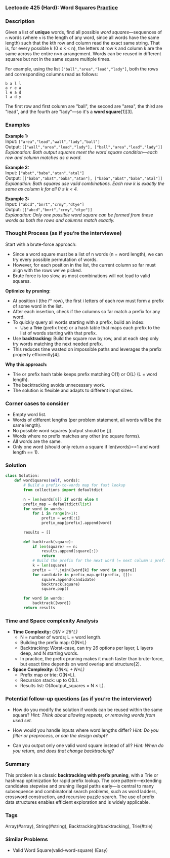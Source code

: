 ### Leetcode 425 (Hard): Word Squares [Practice](https://leetcode.com/problems/word-squares)

### Description  
Given a list of **unique** words, find all possible *word squares*—sequences of `n` words (where `n` is the length of any word, since all words have the same length) such that the kth row and column read the exact same string. That is, for every possible k (0 ≤ k < n), the letters at row k and column k are the same across the entire n×n arrangement. Words can be reused in different squares but not in the same square multiple times.

For example, using the list `["ball","area","lead","lady"]`, both the rows and corresponding columns read as follows:

```
b a l l
a r e a
l e a d
l a d y
```
The first row and first column are "ball", the second are "area", the third are "lead", and the fourth are "lady"—so it's a **word square**[1][3].

### Examples  

**Example 1:**  
Input: `["area","lead","wall","lady","ball"]`  
Output: `[["wall","area","lead","lady"], ["ball","area","lead","lady"]]`  
*Explanation: Both output squares meet the word square condition—each row and column matches as a word.*

**Example 2:**  
Input: `["abat","baba","atan","atal"]`  
Output: `[["baba","abat","baba","atan"], ["baba","abat","baba","atal"]]`  
*Explanation: Both squares use valid combinations. Each row k is exactly the same as column k for all 0 ≤ k < 4.*

**Example 3:**  
Input: `["abcd","bnrt","crmy","dtye"]`  
Output: `[["abcd","bnrt","crmy","dtye"]]`  
*Explanation: Only one possible word square can be formed from these words as both the rows and columns match exactly.*

### Thought Process (as if you’re the interviewee)  

Start with a brute-force approach:  
- Since a word square must be a list of n words (n = word length), we can try every possible permutation of words.
- However, for each position in the list, the current column so far must align with the rows we’ve picked.
- Brute force is too slow, as most combinations will not lead to valid squares.

**Optimize by pruning:**  
- At position i (the iᵗʰ row), the first i letters of each row must form a prefix of some word in the list.
- After each insertion, check if the columns so far match a prefix for any word.
- To quickly query all words starting with a prefix, build an index:
  - Use a **Trie** (prefix tree) or a hash table that maps each prefix to the list of words starting with that prefix.
- Use **backtracking**: Build the square row by row, and at each step only try words matching the next needed prefix.
- This reduces time wasted on impossible paths and leverages the prefix property efficiently[4].

**Why this approach:**  
- Trie or prefix hash table keeps prefix matching O(1) or O(L) (L = word length).
- The backtracking avoids unnecessary work.
- The solution is flexible and adapts to different input sizes.

### Corner cases to consider  
- Empty word list.
- Words of different lengths (per problem statement, all words will be the same length).
- No possible word squares (output should be []).
- Words where no prefix matches any other (no square forms).
- All words are the same.
- Only one word (should only return a square if len(words)==1 and word length == 1).

### Solution

```python
class Solution:
    def wordSquares(self, words):
        # Build a prefix-to-words map for fast lookup
        from collections import defaultdict
        
        n = len(words[0]) if words else 0
        prefix_map = defaultdict(list)
        for word in words:
            for i in range(n+1):
                prefix = word[:i]
                prefix_map[prefix].append(word)
        
        results = []
        
        def backtrack(square):
            if len(square) == n:
                results.append(square[:])
                return
            # Build the prefix for the next word (= next column's prefix)
            k = len(square)
            prefix = ''.join([word[k] for word in square])
            for candidate in prefix_map.get(prefix, []):
                square.append(candidate)
                backtrack(square)
                square.pop()
        
        for word in words:
            backtrack([word])
        return results
```

### Time and Space complexity Analysis  

- **Time Complexity:** *O(N × 26^L)*  
  - N = number of words; L = word length.
  - Building the prefix map: O(N×L)
  - Backtracking: Worst-case, can try 26 options per layer, L layers deep, and N starting words.
  - In practice, the prefix pruning makes it much faster than brute-force, but exact time depends on word overlap and structure[2].
- **Space Complexity:** *O(N×L + N×L)*  
  - Prefix map or trie: O(N×L).
  - Recursion stack: up to O(L).
  - Results list: O(#output_squares × N × L).

### Potential follow-up questions (as if you’re the interviewer)  

- How do you modify the solution if words can be reused within the same square?
  *Hint: Think about allowing repeats, or removing words from used set.*

- How would you handle inputs where word lengths differ?
  *Hint: Do you filter or preprocess, or can the design adapt?*

- Can you output only one valid word square instead of all?
  *Hint: When do you return, and does that change backtracking?*

### Summary
This problem is a classic **backtracking with prefix pruning**, with a Trie or hashmap optimization for rapid prefix lookup. The core pattern—extending candidates stepwise and pruning illegal paths early—is central to many subsequence and combinatorial search problems, such as word ladders, crossword construction, and recursive puzzle search. The use of prefix data structures enables efficient exploration and is widely applicable.

### Tags
Array(#array), String(#string), Backtracking(#backtracking), Trie(#trie)

### Similar Problems
- Valid Word Square(valid-word-square) (Easy)